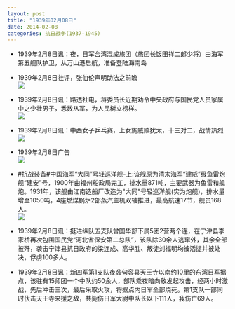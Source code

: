 ```yaml
---
layout: post
title: "1939年02月08日"
date: 2014-02-08
categories: 抗日战争(1937-1945)
---
```


<meta name="referrer" content="no-referrer" />

- 1939年2月8日讯：夜，日军台湾混成旅团（旅团长饭田祥二郎少将）由海军第五舰队护卫，从万山港启航，准备登陆海南岛 

- 1939年2月8日社评，张伯伦声明助法之前瞻 <br/><img src="https://ww4.sinaimg.cn/large/aca367d8jw1edc9ueudrkj20n90xwqls.jpg" />

- 1939年2月8日讯：路透社电，蒋委员长近期劝令中央政府与国民党人员家属中之少壮男子，悉数从军，为人民树立榜样。 <br/><img src="https://ww2.sinaimg.cn/large/aca367d8jw1edc841y7ksj203f0h9q3t.jpg" />

- 1939年2月8日讯：中西女子乒乓赛，上女施威败犹太，十三对二，战情热烈 <br/><img src="https://ww2.sinaimg.cn/large/aca367d8jw1edbzfupg6oj20cz0btn03.jpg" />

- 1939年2月8日广告 <br/><img src="https://ww4.sinaimg.cn/large/aca367d8jw1edbu8lpvtij20l20hjq9a.jpg" />

- #抗战装备#中国海军“大同”号轻巡洋舰-上:该舰原为清末海军“建威”级鱼雷炮舰“建安”号，1900年由福州船政局完工，排水量871吨，主要武器为鱼雷和舰炮。1931年，该舰由江南造船厂改造为"大同"号轻巡洋舰(实为炮舰)，排水量增至1050吨，4座燃煤锅炉2部蒸汽主机双轴推进，最高航速17节，舰员168人。  <br/><img src="https://ww3.sinaimg.cn/large/aca367d8jw1edbqrkxz6mj20b405lwep.jpg" />

- 1939年2月8日讯：挺进纵队五支队曾国华部下属5团2营两个连，在宁津县李家桥再次包围国民党“河北省保安第二总队”，该队除30余人逃窜外，其余全部被歼，袭击宁津县抗日政府的梁连成、高华胜、叛徒刘福明均被活捉并被处决，俘虏100多人。 

- 1939年2月8日讯：新四军第1支队夜袭句容县天王寺以南约10里的东湾日军据点，该驻有15师团一个中队约50余人，部队乘夜暗向敌发起攻击，经两小时激战，先后冲击三次，最后采取火攻，将据点内日军全部烧死。第1支队一部同时伏击天王寺来援之敌，共毙伤日军大尉中队长以下111人，我伤亡69人。 

